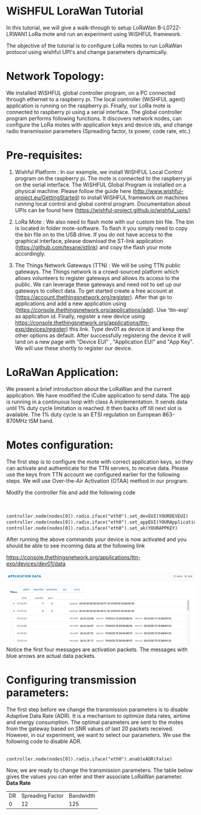 WiSHFUL LoraWan Tutorial 
============================

In this tutorial, we will give a walk-through to setup LoRaWan B-L072Z-LRWAN1 LoRa mote and run an experiment using WiSHFUL framework. 

The objective of the tutorial is to configure LoRa motes to run LoRaWan protocol using wishful UPI's and change parameters dynamically. 


# Network Topology:
We installed WiSHFUL global controller program, on a PC connected through ethernet to a raspberry pi. The local controller (WiSHFUL agent) application is running on the raspberry pi. Finally, our LoRa mote is connected to raspberry pi using a serial interface. The global controller program performs following functions. It discovers network nodes, can configure the LoRa motes with application keys and device ids, and change radio transmission parameters (Spreading factor, tx power, code rate, etc.)



# Pre-requisites: 
1) Wishful Platform :
In our example, we install WiSHFUL Local Control program on the raspberry pi. The mote is connected to the raspberry pi on the serial interface. The WiSHFUL Global Program is installed on a physical machine. Please follow the guide here (http://www.wishful-project.eu/GettingStarted) to install WiSHFUL framework on machines running local control and global control program. Documentation about UPIs can be found here (https://wishful-project.github.io/wishful_upis/) 

2) LoRa Mote : 
We also need to flash mote with our custom bin file. The bin is located in folder mote-software. To flash it you simply need to copy the bin file on to the USB drive. If you do not have access to the graphical interface, please download the ST-link application (https://github.com/texane/stlink) and copy the flash your mote accordingly. 

3) The Things Network Gateways (TTN) : 
We will be using TTN public gateways. The Things network is a crowd-sourced platform which allows volunteers to register gateways and allows its access to the public. We can leverage these gateways and need not to set up our gateways to collect data. To get started create a free account at (https://account.thethingsnetwork.org/register). After that go to applications and add a new application using (https://console.thethingsnetwork.org/applications/add). Use 'ttn-exp' as application id. Finally, register a new device using https://console.thethingsnetwork.org/applications/ttn-exp/devices/register) this link. Type dev01 as device id and keep the other options as default. After successfully registering the device it will land on a new page with "Device EUI" , "Application EUI" and "App Key". We will use these shortly to register our device. 

# LoRaWan Application: 
We present a brief introduction about the LoRaWan and the current application. We have modified the iCube application to send data. The app is running in a continuous loop with class A implementation. It sends data until 1% duty cycle limitation is reached. It then backs off till next slot is available. The 1% duty cycle is an ETSI regulation on European 863-870MHz ISM band.  


# Motes configuration: 
The first step is to configure the mote with correct application keys, so they can activate and authenticate for the TTN servers, to receive data. Please use the keys from TTN account we configured earlier for the following steps. We will use Over-the-Air Activation (OTAA) method in our program. 

Modify the controller file and add the following code
<pre><code>

controller.node(nodes[0]).radio.iface("eth0").set_devEUI(YOURDEVEUI)
controller.node(nodes[0]).radio.iface("eth0").set_appEUI(YOURApplicationEUI)
controller.node(nodes[0]).radio.iface("eth0").set_ak(YOURAPPKEY)
</code></pre>

After running the above commands your device is now activated and you should be able to see incoming data at the following link

https://console.thethingsnetwork.org/applications/ttn-exp/devices/dev01/data

![Alt text](/examples/Get_Started_Examples/LoRaWan_Example/figs/connection.png)
Notice the first four messages are activation packets. The messages with blue arrows are actual data packets. 


# Configuring transmission parameters: 
The first step before we change the transmission parameters is to disable Adaptive Data Rate (ADR).  It is a mechanism to optimize data rates, airtime and energy consumption. The optimal parameters are sent to the motes from the gateway based on SNR values of last 20 packets received. However, in our experiment, we want to select our parameters. We use the following code to disable ADR.

<pre><code>
controller.node(nodes[0]).radio.iface("eth0").enableADR(False)
</code></pre>

Now, we are ready to change the transmission parameters. The table below gives the values you can enter and their associate LoRaWan parameter. 
**Data Rate**
<table>
    <tr>
        <td>DR</td> <td>Spreading Factor</td> <td>  Bandwidth </td> 
    </tr>
<tr>
<td> 0 </td> <td> 12 </td> <td> 125 </td>
</tr>
</table>